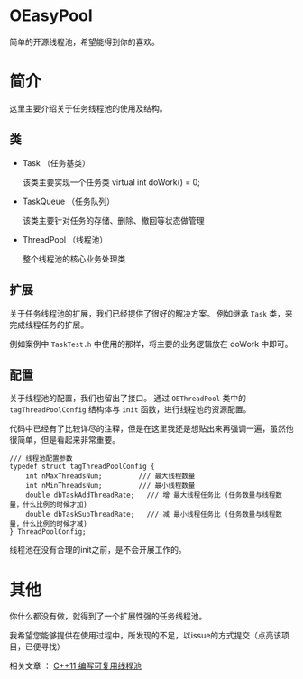 ﻿# OEasyPool

 简单的开源线程池，希望能得到你的喜欢。

# 简介

 这里主要介绍关于任务线程池的使用及结构。

## 类

- Task （任务基类）

  该类主要实现一个任务类
  virtual int doWork() = 0;

- TaskQueue （任务队列）
  
  该类主要针对任务的存储、删除、撤回等状态做管理

- ThreadPool （线程池）

  整个线程池的核心业务处理类

## 扩展

 关于任务线程池的扩展，我们已经提供了很好的解决方案。
 例如继承 `Task` 类，来完成线程任务的扩展。

 例如案例中 `TaskTest.h` 中使用的那样，将主要的业务逻辑放在 doWork 中即可。

## 配置

 关于线程池的配置，我们也留出了接口。
 通过 `OEThreadPool` 类中的 `tagThreadPoolConfig` 结构体与 `init` 函数，进行线程池的资源配置。

 代码中已经有了比较详尽的注释，但是在这里我还是想贴出来再强调一遍，虽然他很简单，但是看起来非常重要。
 
```
/// 线程池配置参数
typedef struct tagThreadPoolConfig {
	int nMaxThreadsNum;		    /// 最大线程数量
	int nMinThreadsNum;		    /// 最小线程数量
	double dbTaskAddThreadRate;   /// 增 最大线程任务比 (任务数量与线程数量，什么比例的时候才加)
	double dbTaskSubThreadRate;   /// 减 最小线程任务比 (任务数量与线程数量，什么比例的时候才减)
} ThreadPoolConfig;
```

 线程池在没有合理的init之前，是不会开展工作的。

 

# 其他

 你什么都没有做，就得到了一个扩展性强的任务线程池。

 我希望您能够提供在使用过程中，所发现的不足，以issue的方式提交（点亮该项目，已便寻找）

 相关文章 ： [C++11 编写可复用线程池](http://blog.csdn.net/csnd_ayo/article/details/72457190)

